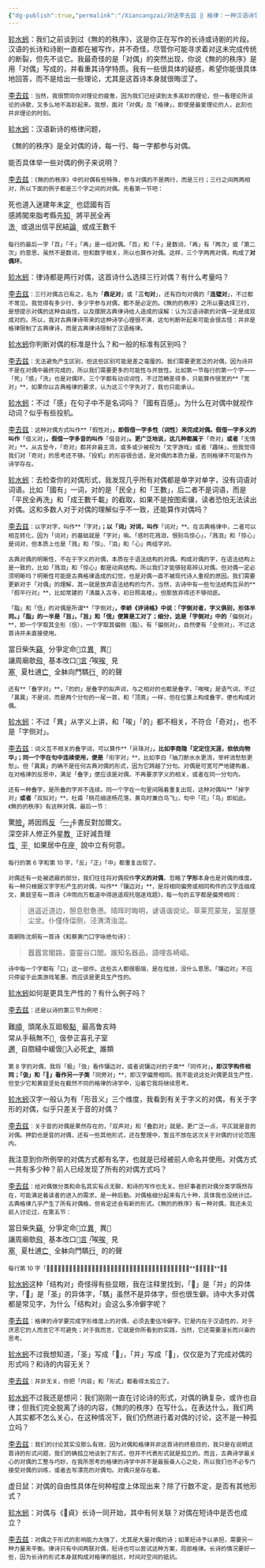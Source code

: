 ```yaml
---
{"dg-publish":true,"permalink":"/Xiancangzai/对话李去兹 ‖ 格律：一种汉语诗学及其草图（一）/","tags":["𣪊貞","李去兹","格律"],"created":"2025-03-03T17:12:00.288+08:00"}
---
```



<ins>轸水蚓</ins>：<kbd>我们之前谈到过《無的的秩序》，这是你正在写作的长诗或诗剧的片段。汉语的长诗和诗剧一直都在被写作，并不奇怪，尽管你可能寻求着对这未完成传统的断裂，但先不谈它。我最奇怪的是「对偶」的突然出现，你说《無的的秩序》是用「对偶」写成的，并看重其诗学特质。我有一些很具体的疑惑，希望你能很具体地回答，而不是给出一些理论，尤其是这首诗本身就很晦涩了。</kbd>

<ins>李去兹</ins><small>：当然，我很赞同你对理论的疲惫，因为我们已经读到太多高妙的理论，但一看理论所谈论的诗歌，又多么地不高妙起来。我想，面对「对偶」及「格律」，即使是最爱理论的人，此刻也并非理论的时刻。</small>

<ins>轸水蚓</ins>：汉语新诗的格律问题，

《無的的秩序》是全对偶的诗，每一行、每一字都参与对偶。

能否具体举一些对偶的例子来说明？

<ins>李去兹</ins><small>：《無的的秩序》中的对偶有些特殊，参与对偶的不是两行，而是三行；三行之间两两相对，所以下面的例子都是三个字之间的对偶。先看第一节吧：</small>

<div class="poem">
<pre>
死也道入迷建年未<ins>定</ins><sub>，</sub>也認國有百
感將闖來脂考縣先<ins>知</ins><sub>，</sub>將平民全再
<ins>洗</ins><sub>，</sub>或退出信平民結<ins>論</ins><sub>，</sub>或成王數千
</pre></div>

<small>每行的最后一字「百」「千」「再」是一组对偶。「百」和「千」是数词，「再」有「两次」或「第二次」的意思，虽然不是数词，但和数字相关，所以也算作对偶。这样，三个字两两对偶，构成了**对偶环**。</small>

<ins>轸水蚓</ins>：律诗都是两行对偶，这首诗什么选择三行对偶？有什么考量吗？

<ins>李去兹</ins><small>：三行对偶古已有之，名为「**鼎足对**」或「**三句对**」，还有四句对偶的「**连璧对**」，不过都不常见。我觉得有多少行、多少字参与对偶，都不是必定的。《無的的秩序》之所以要选择三行，是想提示对偶的这种自由性，以及摆脱古典律诗给人造成的误解：认为汉语诗歌的对偶一定是成双成对的。所以，我对古典律诗带来的这种诗学心理很不满，这句判断听起来可能会很古怪：并非是格律限制了古典律诗，而是古典律诗限制了汉语格律。</small>

<ins>轸水蚓</ins>你判断对偶的标准是什么？和一般的标准有区别吗？

<ins>李去兹</ins><small>：无法避免产生区别，但这些区别可能是差之毫厘的。我们需要更宽泛的对偶，因为诗并不是在对偶中最终完成的，所以我们需要更多的可能性与开放性。比如第一节每行的第一个字——「死」「感」「洗」也是对偶环，三个字都有动词词性，不过范畴差得多，只能算作很宽的**「宽对」**，如果你以古典格律的要求，认为这三个字失对了，我也只能承认。</small>

<ins>轸水蚓</ins>：不过「感」在句子中不是名词吗？「國有百感」。为什么在对偶中就视作动词？似乎有些投机。

<ins>李去兹</ins><small>：这种对偶方式叫作**「假性对」**，即假借一字多性（词性）来完成对偶。假借一字多义的叫作**「借义对」**，假借一字多音的叫作**「借音对」**。更广泛地说，这几种都属于**「奇对」**或者**「无情对」**。从古至今，「奇对」都并非最主流，或多或少被视为「文字游戏」或者「趣味」，但我觉得我们对「奇对」的思考还不够。「投机」的形容很合适，是对偶的本质力量，否则格律不可能作为诗学存在。</small>

<ins>轸水蚓</ins>：去检查你的对偶形式，我发现几乎所有对偶都是单字对单字，没有词语对词语。比如「國有」一词，对的是「民全」和「王數」，后二者不是词语，而是「平民全再洗」和「成王數千載」的截取，如果不是按图索骥，读者恐怕无法读出对偶。这和多数人对于对偶的理解似乎不一致，还能算作对偶吗？

<ins>李去兹</ins><small>：以字对字，叫作**「字对」**；以「词」对词，叫作**「词对」**。在古典格律中，二者可以相互转化，因为「词对」的基础就是「字对」嘛。「感时花溅泪，恨别鸟惊心」，「溅泪」和「惊心」是词对，但本质上也是「溅」和「惊」、「泪」和「心」两组字对。</small>

<small>古典对偶的明晰性，不在于字义的对偶，本质在于语法结构的对偶。构成对偶的字，在语法结构上是一致的，比如「溅泪」和「惊心」都是动宾结构。所以我们才能够轻易辨认对偶。但对偶一定必须明晰吗？明晰性可能是古典格律造成的幻觉，也是对偶一直不被现代诗人重视的原因。我们需要更新对于「对偶」的理解，其一就是放弃语法结构的匀齐。当然，古诗中有一些句法结构互异的**「假平行对」**，比如常建的「清晨入古寺，初日照高楼」，但那放弃得还不够彻底。</small>

<small>「脂」和「信」的对偶是所谓**「字侧对」**，李峤《评诗格》中说：「字侧对者，字义俱别，形体半同。」「脂」的一半是「旨」，「旨」和「信」便算是工对了；细分，这是「字侧对」中的**「偏侧对」**，即一个字取其全形（信），一个字取其偏侧（脂）。有「偏侧对」，自然便有「全侧对」，不过这首诗并未直接使用。</small>

<div class="poem">
<pre>
當日柴失<ins>竊</ins><sub>，</sub>分爭定命󰷹立<ins>異</ins><sub>，</sub>異𰹄
讓周廟欹<ins>飛</ins><sub>，</sub>基本改口𠄵<ins>言</ins><sub style="letter-spacing: -0.8em">：</sub><cite>「</cite>唉<ins>唉</ins><sub>，</sub>見
<ins>塞</ins><sub>、</sub>夏杜逋<ins>亡</ins><sub>，</sub>全躰向門騳<ins>行</ins><sub>，</sub>的的聲
</pre></div>

<small>还有**「叠字对」**，「的的」是叠字的拟声词，与之相对的也都是叠字，「唉唉」是语气词，不过「異異」不是词，而是两个分句的一尾一首，和「顶真」一样，但在位置上构成叠字，便也构成对偶。</small>

<ins>轸水蚓</ins>：不过「異」从字义上讲，和「唉」「的」都不相关，不符合「奇对」，也不是「字侧对」。

<ins>李去兹</ins><small>：词义互不相关的叠字词，可以算作**「异珠对」**，比如李商隐「定定住天涯，依依向物华」；同一个字在句中连续使用，便是**「衔字对」**，比如李白「抽刀断水水更流，举杯消愁愁更愁」。但「異異」的确不是任何古典对偶的形式，因为它跨越了分句。对偶是可宽可严地建构着，在对格律的反思中，满足「叠字」便应该是对偶，不再要求字义的相关，或者在同一分句内。</small>

<small>还有一种叠字，是所叠的字并不连续。同一个字在一句里间隔着重复出现，这种对偶叫**「掉字对」**或者**「双拟对」**，杜甫「桃花细逐杨花落，黄鸟时兼白鸟飞」，句中「花」「鸟」即如此。《無的的秩序》有这种对偶，最后一节：</small>

<div class="poem">
<pre>
驚<ins>險</ins><sub style="letter-spacing: -0.8em">。</sub><sub>」</sub>將因爲<ins>反</ins><cite>「</cite><ins>一</ins><sub style="letter-spacing: -0.8em">」</sub><sub style="letter-spacing: -0.8em">，</sub>卡書反對加爾文。
深空非人修正外星<ins>教</ins><sub>，</sub>正好減吾理
<ins>性</ins><sub>，</sub><ins>平</ins><sub>，</sub>如果居中在<ins>座</ins><sub>，</sub>說中立有何意。
</pre></div>

<small>每行的第 6 字和第 10 字，「反」「正」「中」都重复出现了。</small>

<small>对偶还有一处被遮蔽的部分，我们往往将对偶视作**字义的对偶**，忽略了**字形**本身也是对偶的维度。有一种只根据汉字字形产生的对偶，叫作**「镶边对」**，是将相同偏旁或相同构件的汉字连缀成文，黄庭坚有一首诗《冲雨向万载道中得逍遥观托宿遂戏题》，每一句的五字都是偏旁相同：</small>

> 逍遥近道边，憩息慰惫懑。晴晖时晦明，谑语谐谠论。草莱荒蒙茏，室屋壅尘坌。仆僮侍偪侧，泾渭清浊混。

<small>南朝陈沈炯有一首诗《和蔡黄门口字咏绝句诗》：</small>

> 囂囂宮閣路，靈靈谷口閭。誰知名器品，語哩各崎嶇。

<small>诗中每一个字都有「口」这一部件。这些古人都很极端，是在炫技，没什么意思。「镶边对」不应只停留于此类游戏笔墨，而应该是更具生产性的。</small>

<ins>轸水蚓</ins>如何是更具生产性的？有什么例子吗？

<ins>李去兹</ins><small>：还是以诗的第三节为例吧：</small>

<div class="poem">
<pre>
難<ins>順</ins><sub>，</sub>頭尾永互廻极<ins>點</ins><sub>，</sub>最高鲁亥時
常从手稿無不<ins>󱖖</ins><sub>，</sub>伋參正喜孔子室
<ins>邇</ins><sub>，</sub>自脗縫中緩忣󶠑入必死<ins>史</ins><sub>。</sub>誰類
</pre></div>

<small>第 8 字的对偶，我将「极」「伋」看作镶边对，或者说镶边对的子类**「同件对」**，即汉字构件相同；「伋」和「󶠑」看作另一子类**「同旁对」**，即汉字偏旁相同。我不能说这处对偶更具生产性，但至少它和黄庭坚处在截然不同的格律的诗学中，沿着它我将继续思考。</small>

<ins>轸水蚓</ins>汉字一般认为有「形音义」三个维度，我看到有关于字义的对偶，有关于字形的对偶，似乎只差关于音的对偶？

<ins>李去兹</ins><small>：关于音的对偶是果然存在的，「双声对」和「叠韵对」就是。更广泛一点，平仄就是音的对偶。押韵也是音的对偶，还有一些其他形式，还在整理中，暂且不放在这次关于对偶的讨论范围内。</small>

我注意到你所例举的对偶方式都有名字，也就是已经被前人命名并使用。对偶方式一共有多少种？前人已经发现了所有的对偶方式吗？

<ins>李去兹</ins><small>：给对偶做分类和命名其实有点无聊，和诗的写作也无关。但好事者的对偶分类学既然存在，可能满足着读者的进入的需求，是一种后勤。对偶格细分起来有几十种，具体我也没统计过。古典格律几乎产生了所有对偶格，但肯定还会有新的形式。《無的的秩序》有一种对偶，我还未见前人讨论过，在第五节：</small>

<div class="poem">
<pre>
當日柴失<ins>竊</ins><sub>，</sub>分爭定命󰷹立<ins>異</ins><sub>，</sub>異𰹄
讓周廟欹<ins>飛</ins><sub>，</sub>基本改口𠄵<ins>言</ins><sub style="letter-spacing: -0.8em">：</sub><cite>「</cite>唉<ins>唉</ins><sub>，</sub>見
<ins>塞</ins><sub>、</sub>夏杜逋<ins>亡</ins><sub>，</sub>全躰向門騳<ins>行</ins><sub>，</sub>的的聲
</pre></div>

<small>每行第 10 字「󰷹」「𠄵」「騳」结构极相似，都由单个部件一左一右重复而成，姑且把这种对偶叫作**「结构对」**吧。</small>

<ins>轸水蚓</ins>这种「结构对」奇怪得有些显眼，我在注释里找到，「󰷹」是「并」的异体字，「𠄵」是「圣」的异体字，「騳」虽然不是异体字，但也很生僻。诗中大多对偶都是常见字，为什么「结构对」会这么多冷僻字呢？

<ins>李去兹</ins><small>：格律的诗学要完成字形维度上的对偶，必须去重估冷僻字。它是内在于汉语性的，对于厌恶它的人而言它不可避免；对于我而言，它就是你所看到的实践，当然，它还需要漫长而兴奋的思考。</small>

<ins>轸水蚓</ins>不过我想知道，「圣」写成「𠄵」，「并」写成「󰷹」，仅仅是为了完成对偶的形式吗？和诗的内容无关？

<ins>李去兹</ins><small>：并非无关，你把「内容」和「形式」都看得太孤立了。</small>

<ins>轸水蚓</ins>不过我还是想问：我们刚刚一直在讨论诗的形式，对偶的确复杂，或许也自律；但我们完全脱离了诗的内容，《無的的秩序》在写什么，在表达什么，我们两人其实都不怎么关心，在这种情况下，我们仍然进行着对偶的讨论，这不是一种孤立吗？

<ins>李去兹</ins><small>：我们的讨论其实没那么有效，因为对偶和格律并非这首诗的终极目的，我只是在说明这首诗的形式问题，我们的确孤立地谈到了形式，但并不代表形式就是孤立的。而且，古典诗学最关心的对偶的工整与巧妙，在我所思考的格律的诗学中并不是最振奋人心之处，所以我们也不必专门接受对偶的训练，或者去写漂亮的对偶句。对偶只是存在着。</small>

虚日鼠：对偶的自由性具体在何种程度上体现出来？除了行数不定，是否有其他形式？

<ins>轸水蚓</ins>：对偶与《𣪊貞》长诗一同开始，其中有何关联？对偶在短诗中是否也成立？

<ins>李去兹</ins><small>：对偶之于形式的影响能力太强了，尤其是大量对偶的诗；如果短诗予以承担，需要另一种力量来平衡。律诗只有中间两联对偶，短诗也可以尝试这种方案，局部格律。长诗的情况要好一些，因为长诗的形式本身就构成对格律的抵抗，时间对空间的抵抗。</small>
